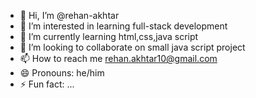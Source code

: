 - 👋 Hi, I’m @rehan-akhtar
- 👀 I’m interested in learning full-stack development
- 🌱 I’m currently learning html,css,java script
- 💞️ I’m looking to collaborate on small java script project
- 📫 How to reach me rehan.akhtar10@gmail.com
- 😄 Pronouns: he/him
- ⚡ Fun fact: ...

<!---
rehan-akhtar-coder/rehan-akhtar-coder is a ✨ special ✨ repository because its `README.md` (this file) appears on your GitHub profile.
You can click the Preview link to take a look at your changes.
--->

